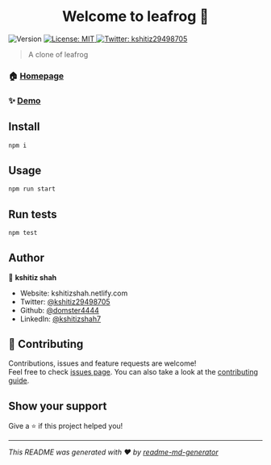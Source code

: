 <h1 align="center">Welcome to leafrog 👋</h1>
<p>
  <img alt="Version" src="https://img.shields.io/badge/version-0.1.0-blue.svg?cacheSeconds=2592000" />
  <a href="#" target="_blank">
    <img alt="License: MIT" src="https://img.shields.io/badge/License-MIT-yellow.svg" />
  </a>
  <a href="https://twitter.com/kshitiz29498705" target="_blank">
    <img alt="Twitter: kshitiz29498705" src="https://img.shields.io/twitter/follow/kshitiz29498705.svg?style=social" />
  </a>
</p>

> A clone of leafrog

### 🏠 [Homepage](http://localhost:3000)

### ✨ [Demo](https://leafrog.netlify.com)

## Install

```sh
npm i
```

## Usage

```sh
npm run start
```

## Run tests

```sh
npm test
```

## Author

👤 **kshitiz shah**

* Website: kshitizshah.netlify.com
* Twitter: [@kshitiz29498705](https://twitter.com/kshitiz29498705)
* Github: [@domster4444](https://github.com/domster4444)
* LinkedIn: [@kshitizshah7](https://linkedin.com/in/kshitizshah7)

## 🤝 Contributing

Contributions, issues and feature requests are welcome!<br />Feel free to check [issues page](https://github.com/domster4444/leafrog-clone/issues). You can also take a look at the [contributing guide](https://github.com/domster4444/contribution_guide).

## Show your support

Give a ⭐️ if this project helped you!

***
_This README was generated with ❤️ by [readme-md-generator](https://github.com/kefranabg/readme-md-generator)_